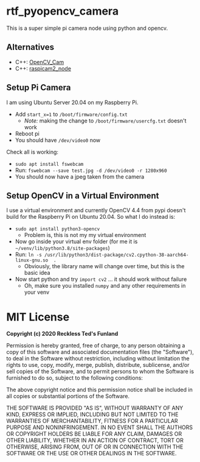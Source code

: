 # rtf_pyopencv_camera

This is a super simple pi camera node using python and opencv.

## Alternatives

- C++: [OpenCV_Cam](https://github.com/christianrauch/opencv_cam)
- C++: [raspicam2_node](https://github.com/christianrauch/raspicam2_node)

## Setup Pi Camera

I am using Ubuntu Server 20.04 on my Raspberry Pi.

- Add `start_x=1` to `/boot/firmware/config.txt`
    - *Note:* making the change to `/boot/firmware/usercfg.txt` doesn't work
- Reboot pi
- You should have `/dev/video0` now

Check all is working:

- `sudo apt install fswebcam`
- Run: `fswebcam --save test.jpg -d /dev/video0 -r 1280x960`
- You should now have a jpeg taken from the camera

## Setup OpenCV in a Virtual Environment

I use a virtual environment and currently OpenCV 4.4 from pypi doesn't build
for the Raspberry Pi on Ubuntu 20.04. So what I do instead is:

- `sudo apt install python3-opencv`
    - Problem is, this is not my my virtual environment
- Now go inside your virtual env folder (for me it is `~/venv/lib/python3.8/site-packages`)
- Run: `ln -s /usr/lib/python3/dist-package/cv2.cpython-38-aarch64-linux-gnu.so  .`
    - Obviously, the library name will change over time, but this is the basic
    idea
- Now start python and try `import cv2` ... it should work without failure
    - Oh, make sure you installed `numpy` and any other requirements in your venv


# MIT License

**Copyright (c) 2020 Reckless Ted's Funland**

Permission is hereby granted, free of charge, to any person obtaining a copy
of this software and associated documentation files (the "Software"), to deal
in the Software without restriction, including without limitation the rights
to use, copy, modify, merge, publish, distribute, sublicense, and/or sell
copies of the Software, and to permit persons to whom the Software is
furnished to do so, subject to the following conditions:

The above copyright notice and this permission notice shall be included in all
copies or substantial portions of the Software.

THE SOFTWARE IS PROVIDED "AS IS", WITHOUT WARRANTY OF ANY KIND, EXPRESS OR
IMPLIED, INCLUDING BUT NOT LIMITED TO THE WARRANTIES OF MERCHANTABILITY,
FITNESS FOR A PARTICULAR PURPOSE AND NONINFRINGEMENT. IN NO EVENT SHALL THE
AUTHORS OR COPYRIGHT HOLDERS BE LIABLE FOR ANY CLAIM, DAMAGES OR OTHER
LIABILITY, WHETHER IN AN ACTION OF CONTRACT, TORT OR OTHERWISE, ARISING FROM,
OUT OF OR IN CONNECTION WITH THE SOFTWARE OR THE USE OR OTHER DEALINGS IN THE
SOFTWARE.
